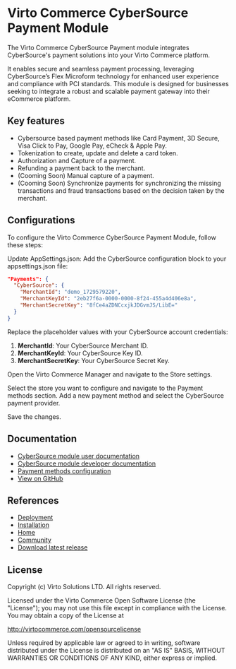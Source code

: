 # Virto Commerce CyberSource Payment Module

The Virto Commerce CyberSource Payment module integrates CyberSource's payment solutions into your Virto Commerce platform.

It enables secure and seamless payment processing, leveraging CyberSource’s Flex Microform technology for enhanced user experience and compliance with PCI standards. This module is designed for businesses seeking to integrate a robust and scalable payment gateway into their eCommerce platform.

## Key features

* Cybersource based payment methods like Card Payment, 3D Secure, Visa Click to Pay, Google Pay, eCheck & Apple Pay.
* Tokenization to create, update and delete a card token.
* Authorization and Capture of a payment.
* Refunding a payment back to the merchant.
* (Cooming Soon) Manual capture of a payment.
* (Cooming Soon) Synchronize payments for synchronizing the missing transactions and fraud transactions based on the decision taken by the merchant.

## Configurations

To configure the Virto Commerce CyberSource Payment Module, follow these steps:

Update AppSettings.json: Add the CyberSource configuration block to your appsettings.json file:

```json
"Payments": {
  "CyberSource": {
    "MerchantId": "demo_1729579220",
    "MerchantKeyId": "2eb27f6a-0000-0000-8f24-455a4d406e8a",
    "MerchantSecretKey": "8fCe4aZDNCcxjkJDGvmJS/LibE="
  }
}
```

Replace the placeholder values with your CyberSource account credentials:

1. **MerchantId**: Your CyberSource Merchant ID.
1. **MerchantKeyId**: Your CyberSource Key ID.
1. **MerchantSecretKey**: Your CyberSource Secret Key.

Open the Virto Commerce Manager and navigate to the Store settings.

Select the store you want to configure and navigate to the Payment methods section. Add a new payment method and select the CyberSource payment provider.

Save the changes.

## Documentation

* [CyberSource module user documentation](https://docs.virtocommerce.org/platform/user-guide/cybersource/overview/)
* [CyberSource module developer documentation](https://docs.virtocommerce.org/platform/developer-guide/Fundamentals/Payments/cybersource/)
* [Payment methods configuration](https://docs.virtocommerce.org/platform/developer-guide/Configuration-Reference/appsettingsjson/#payments)
* [View on GitHub](https://github.com/VirtoCommerce/vc-module-cyber-source)


## References
* [Deployment](https://docs.virtocommerce.org/platform/developer-guide/Tutorials-and-How-tos/Tutorials/deploy-module-from-source-code/)
* [Installation](https://docs.virtocommerce.org/platform/user-guide/modules-installation/)
* [Home](https://virtocommerce.com)
* [Community](https://www.virtocommerce.org)
* [Download latest release](https://github.com/VirtoCommerce/vc-module-cyber-source/releases/latest)

## License

Copyright (c) Virto Solutions LTD. All rights reserved.

Licensed under the Virto Commerce Open Software License (the "License"); you may not use this file except in compliance with the License. You may obtain a copy of the License at

http://virtocommerce.com/opensourcelicense

Unless required by applicable law or agreed to in writing, software distributed under the License is distributed on an "AS IS" BASIS, WITHOUT WARRANTIES OR CONDITIONS OF ANY KIND, either express or implied.

